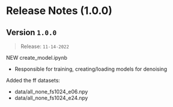 # Release Notes (1.0.0)

## Version `1.0.0`
> Release: `11-14-2022`

NEW create_model.ipynb
- Responsible for training, creating/loading models for denoising

Added the ff datasets:
- data/all_none_fs1024_e06.npy
- data/all_none_fs1024_e24.npy